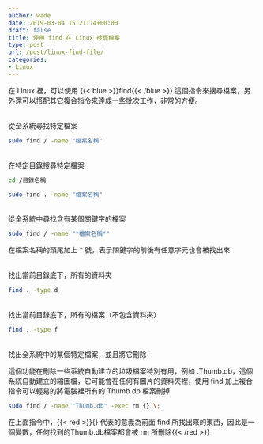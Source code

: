 ```yaml
---
author: wade
date: 2019-03-04 15:21:14+00:00
draft: false
title: 使用 find 在 Linux 搜尋檔案
type: post
url: /post/linux-find-file/
categories:
- Linux
---
```


在 Linux 裡，可以使用 {{< blue >}}find{{< /blue >}} 這個指令來搜尋檔案，另外還可以搭配其它複合指令來達成一些批次工作，非常的方便。

\
從全系統尋找特定檔案
    
```bash
sudo find / -name "檔案名稱"
```

\
在特定目錄搜尋特定檔案
    
```bash
cd /目錄名稱
```
    
```bash
sudo find . -name "檔案名稱"
```

\
從全系統中尋找含有某個關鍵字的檔案
    
```bash
sudo find / -name "*檔案名稱*"
```

在檔案名稱的頭尾加上 * 號，表示關鍵字的前後有任意字元也會被找出來

\
找出當前目錄底下，所有的資料夾

```bash
find . -type d
```

\
找出當前目錄底下，所有的檔案（不包含資料夾）
    
```bash
find . -type f
```

\
找出全系統中的某個特定檔案，並且將它刪除

這個功能在刪除一些系統自動建立的垃圾檔案特別有用，例如 .Thumb.db，這個系統自動建立的縮圖檔，它可能會在任何有圖片的資料夾裡，使用 find 加上複合指令可以輕易的將電腦裡所有的 Thumb.db 檔案刪掉

```bash
sudo find / -name "Thumb.db" -exec rm {} \;
```

在上面指令中，{{< red >}}{} 代表的意義為前面 find 所找出來的東西，因此是一個變數，任何找到的Thumb.db檔案都會被 rm 所刪除{{< /red >}}
